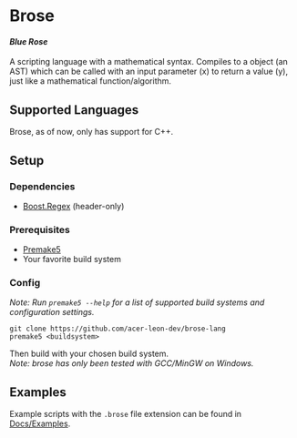 # Brose

#### *Blue Rose*

A scripting language with a mathematical syntax.
Compiles to a object (an AST) which can be called with an input parameter (x) to return a value (y), just like a mathematical function/algorithm.

## Supported Languages
Brose, as of now, only has support for C++.

## Setup

### Dependencies
- [Boost.Regex](https://github.com/boostorg/regex) (header-only)

### Prerequisites
- [Premake5](https://github.com/premake/premake-core)
- Your favorite build system

### Config
*Note: Run `premake5 --help` for a list of supported build systems and configuration settings.*
```
git clone https://github.com/acer-leon-dev/brose-lang
premake5 <buildsystem>
```
Then build with your chosen build system.
<br>*Note: brose has only been tested with GCC/MinGW on Windows.*

## Examples

Example scripts with the `.brose` file extension can be found in [Docs/Examples](Docs/Examples).
